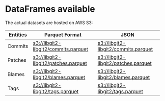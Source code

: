 # DataFrames available

The actual datasets are hosted on AWS S3:

Entities|Parquet Format|JSON
---|---|---
Commits|[s3://libgit2-libgit2/commits.parquet](https://s3.amazonaws.com/libgit2-libgit2/commits.parquet)|[s3://libgit2-libgit2/commits.parquet](https://s3.amazonaws.com/libgit2-libgit2/commits.parquet)
Patches|[s3://libgit2-libgit2/patches.parquet](https://s3.amazonaws.com/libgit2-libgit2/patches.parquet)|[s3://libgit2-libgit2/patches.parquet](https://s3.amazonaws.com/libgit2-libgit2/patches.parquet)
Blames|[s3://libgit2-libgit2/blames.parquet](https://s3.amazonaws.com/libgit2-libgit2/blames.parquet)|[s3://libgit2-libgit2/blames.parquet](https://s3.amazonaws.com/libgit2-libgit2/blames.parquet)
Tags|[s3://libgit2-libgit2/tags.parquet](https://s3.amazonaws.com/libgit2-libgit2/tags.parquet)|[s3://libgit2-libgit2/tags.parquet](https://s3.amazonaws.com/libgit2-libgit2/tags.parquet)
